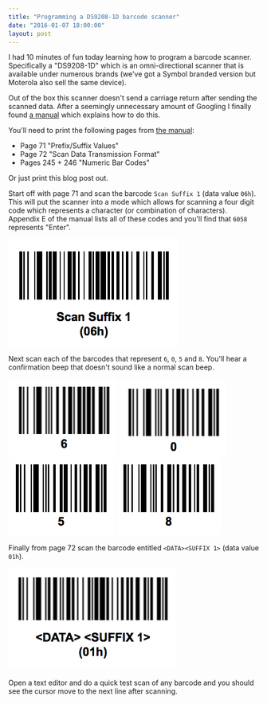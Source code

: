 ```yaml
---
title: "Programming a DS9208-1D barcode scanner"
date: "2016-01-07 18:00:00"
layout: post
---
```


I had 10 minutes of fun today learning how to program a barcode scanner. Specifically a "DS9208-1D" which is an omni-directional scanner that is available under numerous brands (we've got a Symbol branded version but Moterola also sell the same device).

Out of the box this scanner doesn't send a carriage return after sending the scanned data. After a seemingly unnecessary amount of Googling I finally found [a manual](https://atgsupportcentral.motorolasolutions.com/content/emb/docs/manuals/16262603b.pdf) which explains how to do this.

You'll need to print the following pages from [the manual](https://atgsupportcentral.motorolasolutions.com/content/emb/docs/manuals/16262603b.pdf):

* Page 71 "Prefix/Suffix Values"
* Page 72 "Scan Data Transmission Format"
* Pages 245 + 246 "Numeric Bar Codes"

Or just print this blog post out.

Start off with page 71 and scan the barcode `Scan Suffix 1` (data value `06h`). This will put the scanner into a mode which allows for scanning a four digit code which represents a character (or combination of characters).
Appendix E of the manual lists all of these codes and you'll find that `6058` represents "Enter".

![/images/barcode/barcode-scan-suffix-1.png](/images/barcode/barcode-scan-suffix-1.png)

Next scan each of the barcodes that represent `6`, `0`, `5` and `8`. You'll hear a confirmation beep that doesn't sound like a normal scan beep.

![/images/barcode/barcode-scan-suffix-1.png](/images/barcode/6.png)
![/images/barcode/barcode-scan-suffix-1.png](/images/barcode/0.png)
![/images/barcode/barcode-scan-suffix-1.png](/images/barcode/5.png)
![/images/barcode/barcode-scan-suffix-1.png](/images/barcode/8.png)

Finally from page 72 scan the barcode entitled `<DATA><SUFFIX 1>` (data value `01h`).

![/images/barcode/barcode-scan-suffix-1.png](/images/barcode/data-suffix-1.png)

Open a text editor and do a quick test scan of any barcode and you should see the cursor move to the next line after scanning.
